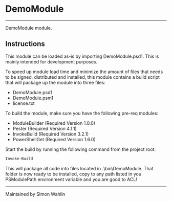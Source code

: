 # DemoModule

---

DemoModule module.

## Instructions

This module can be loaded as-is by importing DemoModule.psd1. This is mainly intended for development purposes.

To speed up module load time and minimize the amount of files that needs to be signed, distributed and installed, this module contains a build script that will package up the module into three files:

- DemoModule.psd1
- DemoModule.psm1
- license.txt

To build the module, make sure you have the following pre-req modules:

- ModuleBuilder (Required Version 1.0.0)
- Pester (Required Version 4.1.1)
- InvokeBuild (Required Version 3.2.1)
- PowerShellGet (Required Version 1.6.0)

Start the build by running the following command from the project root:

```powershell
Invoke-Build
```

This will package all code into files located in .\bin\DemoModule. That folder is now ready to be installed, copy to any path listed in you PSModulePath environment variable and you are good to ACL!

---
Maintained by Simon Wahlin
